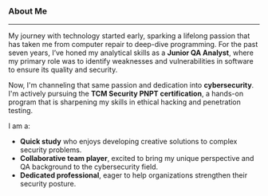 ### About Me
----
My journey with technology started early, sparking a lifelong passion that has taken me from computer repair to deep-dive programming. For the past seven years, I’ve honed my analytical skills as a **Junior QA Analyst**, where my primary role was to identify weaknesses and vulnerabilities in software to ensure its quality and security.

Now, I'm channeling that same passion and dedication into **cybersecurity**. I'm actively pursuing the **TCM Security PNPT certification**, a hands-on program that is sharpening my skills in ethical hacking and penetration testing.

I am a:
* **Quick study** who enjoys developing creative solutions to complex security problems.
* **Collaborative team player**, excited to bring my unique perspective and QA background to the cybersecurity field.
* **Dedicated professional**, eager to help organizations strengthen their security posture.

